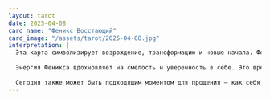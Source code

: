 ```yaml
---
layout: tarot
date: 2025-04-08
card_name: "Феникс Восстающий"
card_image: "/assets/tarot/2025-04-08.jpg"
interpretation: |
  Эта карта символизирует возрождение, трансформацию и новые начала. Феникс, восстающий из пепла, напоминает нам о том, что даже после самых трудных периодов возможно обновление и рост. Сегодняшний день может стать поворотным моментом, когда вы сможете оставить позади старые обиды и страхи, чтобы открыть себя для новых возможностей и свершений. Возможно, вам предстоит принять решение, которое изменит вашу жизнь к лучшему.
  
  Энергия Феникса вдохновляет на смелость и уверенность в себе. Это время, когда вы можете проявить свои истинные желания и стремления, не боясь осуждения. Ваша сила и решимость помогут вам преодолеть любые преграды. Обратите внимание на свои внутренние ощущения и интуицию — они подскажут вам верный путь. Не бойтесь рисковать и идти на изменения, ведь именно они приведут вас к желаемым результатам.
  
  Сегодня также может быть подходящим моментом для прощения — как себя, так и других. Освободите себя от груза прошлого и дайте себе шанс начать заново. Феникс учит нас, что каждый конец — это лишь новый старт. Позвольте себе восстать из пепла и расцвести в новом свете!
---
```

